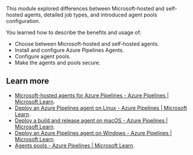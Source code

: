 This module explored differences between Microsoft-hosted and self-hosted agents, detailed job types, and introduced agent pools configuration.

You learned how to describe the benefits and usage of:

 -  Choose between Microsoft-hosted and self-hosted agents.
 -  Install and configure Azure Pipelines Agents.
 -  Configure agent pools.
 -  Make the agents and pools secure.

## Learn more

 -  [Microsoft-hosted agents for Azure Pipelines - Azure Pipelines \| Microsoft Learn](/azure/devops/pipelines/agents/hosted).
 -  [Deploy an Azure Pipelines agent on Linux - Azure Pipelines \| Microsoft Learn](/azure/devops/pipelines/agents/v2-linux).
 -  [Deploy a build and release agent on macOS - Azure Pipelines \| Microsoft Learn](/azure/devops/pipelines/agents/v2-osx).
 -  [Deploy an Azure Pipelines agent on Windows - Azure Pipelines \| Microsoft Learn](/azure/devops/pipelines/agents/v2-windows).
 -  [Agents pools - Azure Pipelines \| Microsoft Learn](/azure/devops/pipelines/agents/pools-queues).
